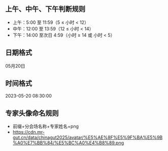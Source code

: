 ## 上午、中午、下午判断规则
- 上午：5:00 至 11:59（5 ≤ 小时 < 12）
- 中午：12:00 至 13:59（12 ≤ 小时 < 14）
- 下午：14:00 至次日 4:59（小时 ≥ 14 或 小时 < 5）

## 日期格式
05月20日

## 时间格式
2023-05-20 08:30:00

## 专家头像命名规则
- 前缀+分会场名称+专家姓名+png
- https://cdn.mr-gut.cn/data/chinagut2025/avatar/%E5%AE%8F%E5%9F%BA%E5%9B%A0%E7%BB%84/%E5%BC%A0%E4%B8%89.png